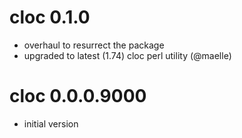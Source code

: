 # cloc 0.1.0

- overhaul to resurrect the package
- upgraded to latest (1.74) cloc perl utility (@maelle)

# cloc 0.0.0.9000

- initial version
